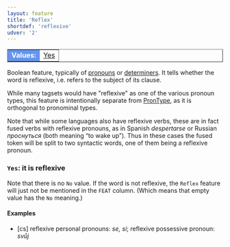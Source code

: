```yaml
---
layout: feature
title: 'Reflex'
shortdef: 'reflexive'
udver: '2'
---
```


<table class="typeindex" border="1">
<tr>
  <td style="background-color:cornflowerblue;color:white"><strong>Values:</strong> </td>
  <td><a href="#Yes">Yes</a></td>
</tr>
</table>

Boolean feature, typically of [pronouns](u-pos/PRON) or
[determiners](u-pos/DET). It tells whether the word is reflexive,
i.e. refers to the subject of its clause.

While many tagsets would have "reflexive" as one of the various
pronoun types, this feature is intentionally separate from
[PronType](), as it is orthogonal to pronominal types.

Note that while some languages also have reflexive verbs, these are in
fact fused verbs with reflexive pronouns, as in Spanish _despertarse_
or Russian _проснуться_ (both meaning “to wake up”). Thus in these
cases the fused token will be split to two syntactic words, one of
them being a reflexive pronoun.

### <a name="Yes">`Yes`</a>: it is reflexive

Note that there is no `No` value. If the word is not reflexive, the
`Reflex` feature will just not be mentioned in the `FEAT`
column. (Which means that empty value has the `No` meaning.)

#### Examples

* [cs] reflexive personal pronouns: _se, si_; reflexive possessive
  pronoun: _svůj_
